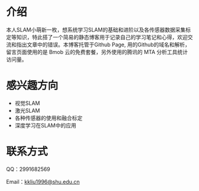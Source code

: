 # 介绍

本人SLAM小萌新一枚，想系统学习SLAM的基础和进阶以及各传感器数据采集标定等知识，特此搭了一个简易的静态博客用于记录自己的学习笔记和心得，欢迎交流和指出文章中的错误。本博客托管于Github Page, 用的Github的域名和解析，留言页面使用的是 Bmob 云的免费套餐，另外使用的腾讯的 MTA 分析工具统计访问量。

# 感兴趣方向

* 视觉SLAM
* 激光SLAM
* 各种传感器的使用和融合标定
* 深度学习在SLAM中的应用

# 联系方式

QQ：2991682569

Email：kkliu1996@shu.edu.cn